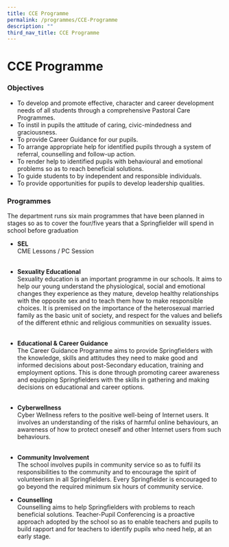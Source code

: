 ```yaml
---
title: CCE Programme
permalink: /programmes/CCE-Programme
description: ""
third_nav_title: CCE Programme
---
```

# **CCE Programme**

### Objectives

*   To develop and promote effective, character and career development needs of all students through a comprehensive Pastoral Care Programmes.  
*   To instil in pupils the attitude of caring, civic-mindedness and graciousness.  
*   To provide Career Guidance for our pupils.  
*   To arrange appropriate help for identified pupils through a system of referral, counselling and follow-up action.  
*   To render help to identified pupils with behavioural and emotional problems so as to reach beneficial solutions.  
*   To guide students to by independent and responsible individuals.  
*   To provide opportunities for pupils to develop leadership qualities.  
      

### Programmes

The department runs six main programmes that have been planned in stages so as to cover the four/five years that a Springfielder will spend in school before graduation

*   **SEL**   
CME Lessons / PC Session  
     
*   **Sexuality Educational**     
Sexuality education is an important programme in our schools. It aims to help our young understand the physiological, social and emotional changes they experience as they mature, develop healthy relationships with the opposite sex and to teach them how to make responsible choices. It is premised on the importance of the heterosexual married family as the basic unit of society, and respect for the values and beliefs of the different ethnic and religious communities on sexuality issues.  
     
*   **Educational & Career Guidance**     
The Career Guidance Programme aims to provide Springfielders with the knowledge, skills and attitudes they need to make good and informed decisions about post-Secondary education, training and employment options. This is done through promoting career awareness and equipping Springfielders with the skills in gathering and making decisions on educational and career options.  
     
*   **Cyberwellness**     
Cyber Wellness refers to the positive well-being of Internet users. It involves an understanding of the risks of harmful online behaviours, an awareness of how to protect oneself and other Internet users from such behaviours.  
     
*   **Community Involvement**    
The school involves pupils in community service so as to fulfil its responsibilities to the community and to encourage the spirit of volunteerism in all Springfielders. Every Springfielder is encouraged to go beyond the required minimum six hours of community service.  
      
    
*   **Counselling**  
    Counselling aims to help Springfielders with problems to reach beneficial solutions. Teacher-Pupil Conferencing is a proactive approach adopted by the school so as to enable teachers and pupils to build rapport and for teachers to identify pupils who need help, at an early stage.